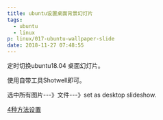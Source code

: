 ```yaml
---
title: ubuntu设置桌面背景幻灯片
tags:
  - ubuntu
  - linux
p: linux/017-ubuntu-wallpaper-slide
date: 2018-11-27 07:48:55
---
```


定时切换ubuntu18.04 桌面幻灯片。

使用自带工具Shotwell即可。

选中所有图片---》文件---》set as desktop slideshow.

[4种方法设置](http://ubuntuhandbook.org/index.php/2018/07/4-wallpaper-changer-ubuntu-18-04/)
